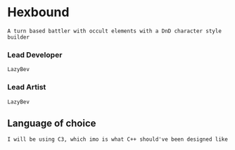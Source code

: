 # Hexbound
```A turn based battler with occult elements with a DnD character style builder```

### Lead Developer
```LazyBev```

### Lead Artist
```LazyBev```

## Language of choice
```I will be using C3, which imo is what C++ should've been designed like```
